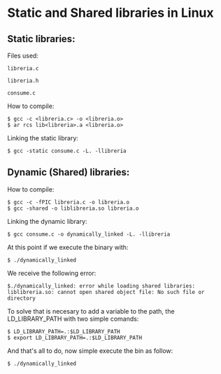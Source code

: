 # Static and Shared libraries in Linux

## Static libraries: 

Files used:

`libreria.c`

`libreria.h`

`consume.c`

How to compile:

```
$ gcc -c <libreria.c> -o <libreria.o>
$ ar rcs lib<libreria>.a <libreria.o>
```

Linking the static library:

`$ gcc -static consume.c -L. -llibreria`

## Dynamic (Shared) libraries:

How to compile:

```
$ gcc -c -fPIC libreria.c -o libreria.o
$ gcc -shared -o liblibreria.so libreria.o
```

Linking the dynamic library:

`$ gcc consume.c -o dynamically_linked -L. -llibreria`

At this point if we execute the binary with:

`$ ./dynamically_linked`

We receive the following error:

`$./dynamically_linked: error while loading shared libraries: liblibreria.so: cannot open shared object file: No such file or directory`

To solve that is necesary to add a variable to the path, the LD_LIBRARY_PATH with two simple comands:

```
$ LD_LIBRARY_PATH=.:$LD_LIBRARY_PATH
$ export LD_LIBRARY_PATH=.:$LD_LIBRARY_PATH
```

And that's all to do, now simple execute the bin as follow:

`$ ./dynamically_linked`